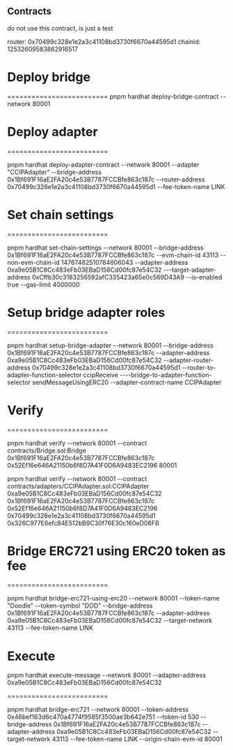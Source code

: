 ## Contracts

do not use this contract, is just a test

router: 0x70499c328e1e2a3c41108bd3730f6670a44595d1
chainid: 12532609583862916517

# Deploy bridge

=========================
pnpm hardhat deploy-bridge-contract --network 80001

# Deploy adapter

=========================

pnpm hardhat deploy-adapter-contract --network 80001 --adapter "CCIPAdapter" --bridge-address 0x1Bf691F16aE2FA20c4e53B7787FCCBfe863c187c --router-address 0x70499c328e1e2a3c41108bd3730f6670a44595d1 --fee-token-name LINK

# Set chain settings

=========================

pnpm hardhat set-chain-settings --network 80001 --bridge-address 0x1Bf691F16aE2FA20c4e53B7787FCCBfe863c187c --evm-chain-id 43113 --non-evm-chain-id 14767482510784806043 --adapter-address 0xa9e05B1C8Cc483eFb03EBaD156Cd00fc87e54C32 ---target-adapter-address 0xCffb30c3183256592afC335423a65e0c569D43A9 --is-enabled true --gas-limit 4000000

# Setup bridge adapter roles

=========================

pnpm hardhat setup-bridge-adapter --network 80001 --bridge-address 0x1Bf691F16aE2FA20c4e53B7787FCCBfe863c187c --adapter-address 0xa9e05B1C8Cc483eFb03EBaD156Cd00fc87e54C32 --adapter-router-address 0x70499c328e1e2a3c41108bd3730f6670a44595d1 --router-to-adapter-function-selector ccipReceive ----bridge-to-adapter-function-selector sendMessageUsingERC20 --adapter-contract-name CCIPAdapter

# Verify

=========================

pnpm hardhat verify --network 80001 --contract contracts/Bridge.sol:Bridge 0x1Bf691F16aE2FA20c4e53B7787FCCBfe863c187c 0x52Ef16e646A21150b6f8D7A41F0D6A9483EC2196 80001

pnpm hardhat verify --network 80001 --contract contracts/adapters/CCIPAdapter.sol:CCIPAdapter 0xa9e05B1C8Cc483eFb03EBaD156Cd00fc87e54C32 0x1Bf691F16aE2FA20c4e53B7787FCCBfe863c187c 0x52Ef16e646A21150b6f8D7A41F0D6A9483EC2196 0x70499c328e1e2a3c41108bd3730f6670a44595d1 0x326C977E6efc84E512bB9C30f76E30c160eD06FB

# Bridge ERC721 using ERC20 token as fee

=========================

pnpm hardhat bridge-erc721-using-erc20 --network 80001 --token-name "Doodle" --token-symbol "DOD" --bridge-address 0x1Bf691F16aE2FA20c4e53B7787FCCBfe863c187c --adapter-address 0xa9e05B1C8Cc483eFb03EBaD156Cd00fc87e54C32 --target-network 43113 --fee-token-name LINK

# Execute

pnpm hardhat execute-message --network 80001 --adapter-address 0xa9e05B1C8Cc483eFb03EBaD156Cd00fc87e54C32

=========================

pnpm hardhat bridge-erc721 --network 80001 --token-address 0x46bef163d6c470a4774f9585f3500ae3b642e751 --token-id 530 --bridge-address 0x1Bf691F16aE2FA20c4e53B7787FCCBfe863c187c --adapter-address 0xa9e05B1C8Cc483eFb03EBaD156Cd00fc87e54C32 --target-network 43113 --fee-token-name LINK --origin-chain-evm-id 80001
